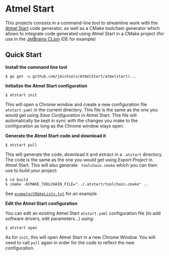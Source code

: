 
# Atmel Start

This projects consists in a command-line tool to streamline work with the [Atmel Start](http://start.atmel.com/) code generator, as well as a CMake toolchain generator which allows to integrate code generated using Atmel Start in a CMake project (for use in the [JetBrains CLion](https://www.jetbrains.com/clion/) IDE for example)

## Quick Start

**Install the command line tool**
```
$ go get -u github.com/jmichiels/AtmelStart/atmelstart/...
```
**Initialize the Atmel Start configuration**
```
$ atstart init
```
This will open a Chrome window and create a new configuration file `atstart.yaml` in the current directory. This file is the same as the one you would get using *Save Configuration* in Atmel Start. This file will automatically be kept in sync with the changes you make to the configuration as long as the Chrome window stays open.

**Generate the Atmel Start code and download it**
```
$ atstart pull
``` 
This will generate the code, download it and extract in a `.atstart` directory. The code is the same as the one you would get using *Export Project* in Atmel Start. This will also generate ` toolchain.cmake` which you can then use to build your project:

```
$ cd build
$ cmake -DCMAKE_TOOLCHAIN_FILE="../.atstart/toolchain.cmake" ..
```
See [`example/CMakeLists.txt`](example/CMakeLists.txt) for an example.

**Edit the Atmel Start configuration**

You can edit an existing Atmel Start `atstart.yaml` configuration file (to add software drivers, edit parameters...) using:
```
$ atstart open
``` 
As for `init`, this will open Atmel Start in a new Chrome Window. You will need to call `pull` again in order for the code to reflect the new configuration.
